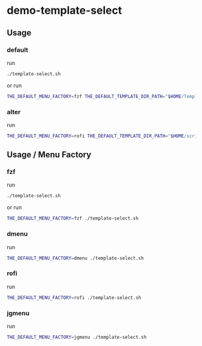 

# demo-template-select


## Usage


### default

run

``` sh
./template-select.sh
```

or run

``` sh
THE_DEFAULT_MENU_FACTORY=fzf THE_DEFAULT_TEMPLATE_DIR_PATH="$HOME/Templates" ./template-select.sh
```

### alter

run

``` sh
THE_DEFAULT_MENU_FACTORY=rofi THE_DEFAULT_TEMPLATE_DIR_PATH="$HOME/scripts" ./template-select.sh
```




## Usage / Menu Factory


### fzf

run

``` sh
./template-select.sh
```

or run

``` sh
THE_DEFAULT_MENU_FACTORY=fzf ./template-select.sh
```

### dmenu

run

``` sh
THE_DEFAULT_MENU_FACTORY=dmenu ./template-select.sh
```

### rofi

run

``` sh
THE_DEFAULT_MENU_FACTORY=rofi ./template-select.sh
```

### jgmenu

run

``` sh
THE_DEFAULT_MENU_FACTORY=jgmenu ./template-select.sh
```

